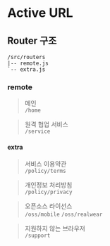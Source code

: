 # Active URL

## Router 구조

```
/src/routers
|-- remote.js
`-- extra.js
```

### remote

> 메인\
`/home`

> 원격 협업 서비스\
`/service`

#### extra

> 서비스 이용약관\
`/policy/terms`

> 개인정보 처리방침\
`/policy/privacy`

> 오픈소스 라이선스\
`/oss/mobile`
`/oss/realwear`

> 지원하지 않는 브라우저\
`/support`
